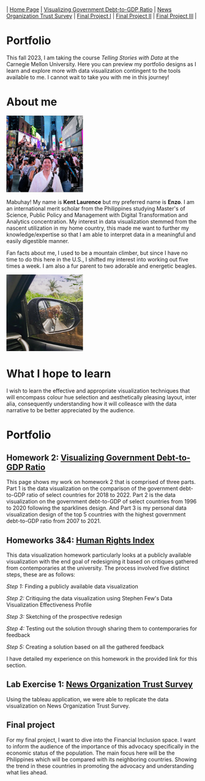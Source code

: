 | [Home Page](README.md) | [Visualizing Government Debt-to-GDP Ratio](DataVisualizationPortfolioHW.md) | [News Organization Trust Survey](TrustinNewsOrganizations.md) | [Final Project I](final_project_PartI_EnzoRodriguez.md) | [Final Project II](final-project-part-two_EnzoRodriguez.md) | [Final Project III](final-project-part-three) |

# Portfolio
This fall 2023, I am taking the course *Telling Stories with Data* at the Carnegie Mellon University. Here you can preview my portfolio designs as I learn and explore more with data visualization contingent to the tools available to me. I cannot wait to take you with me in this journey!

# About me
<img src="ProPic.jpg" width="200"/> 

Mabuhay!  My name is **Kent Laurence** but my preferred name is **Enzo**. I am an international merit scholar from the Philippines studying Master's of Science, Public Policy and Management with Digital Transformation and Analytics concentration. My interest in data visualization stemmed from the nascent utilization in my home country, this made me want to further my knowledge/expertise so that I am able to interpret data in a meaningful and easily digestible manner.

Fan facts about me, I used to be a mountain climber, but since I have no time to do this here in the U.S., I shifted my interest into working out five times a week. I am also a fur parent to two adorable and energetic beagles. 

<img src="Beagles.jpg" width="200"/> 

# What I hope to learn
I wish to learn the effective and appropriate visualization techniques that will encompass colour hue selection and aesthetically pleasing layout, inter alia, consequently understanding how it will colleasce with the data narrative to be better appreciated by the audience.

# Portfolio

## Homework 2: [Visualizing Government Debt-to-GDP Ratio](DataVisualizationPortfolioHW.md)
This page shows my work on homework 2 that is comprised of three parts. Part 1 is the data visualization on the comparison of the government debt-to-GDP ratio of select countries for 2018 to 2022. Part 2 is the data visualization on the government debt-to-GDP of select countries from 1996 to 2020 following the sparklines design. And Part 3 is my personal data visualization design of the top 5 countries with the highest government debt-to-GDP ratio from 2007 to 2021.

## Homeworks 3&4: [Human Rights Index](HumanRightsIndexHW34.md)
This data visualization homework particularly looks at a publicly available visualization with the end goal of redesigning it based on critiques gathered from contemporaries at the university. The process involved five distinct steps, these are as follows:

*Step 1:* Finding a publicly available data visualization

*Step 2:* Critiquing the data visualization using Stephen Few's Data Visualization Effectiveness Profile

*Step 3:* Sketching of the prospective redesign

*Step 4:* Testing out the solution through sharing them to contemporaries for feedback

*Step 5:* Creating a solution based on all the gathered feedback

I have detailed my experience on this homework in the provided link for this section.

## Lab Exercise 1: [News Organization Trust Survey](TrustinNewsOrganizations.md)
Using the tableau application, we were able to replicate the data visualization on News Organization Trust Survey. 

## Final project
For my final project, I want to dive into the Financial Inclusion space. I want to inform the audience of the importance of this advocacy specifically in the economic status of the population. The main focus here will be the Philippines which will be compared with its neighboring countries. Showing the trend in these countries in promoting the advocacy and understanding what lies ahead.
